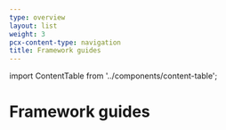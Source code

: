```yaml
---
type: overview
layout: list
weight: 3
pcx-content-type: navigation
title: Framework guides
---
```


import ContentTable from '../components/content-table';

# Framework guides

<ContentTable path="framework-guides" />
